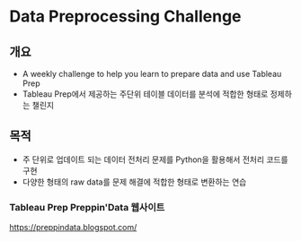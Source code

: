 # Data Preprocessing Challenge

## 개요
- A weekly challenge to help you learn to prepare data and use Tableau Prep
- Tableau Prep에서 제공하는 주단위 테이블 데이터를 분석에 적합한 형태로 정제하는 챌린지

## 목적
- 주 단위로 업데이트 되는 데이터 전처리 문제를 Python을 활용해서 전처리 코드를 구현
- 다양한 형태의 raw data를 문제 해결에 적합한 형태로 변환하는 연습

### Tableau Prep Preppin'Data 웹사이트
https://preppindata.blogspot.com/
